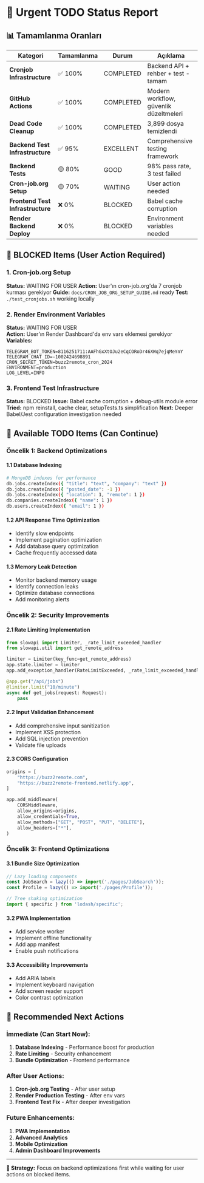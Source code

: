 # 🚨 Urgent TODO Status Report

## 📊 **Tamamlanma Oranları**

| Kategori | Tamamlanma | Durum | Açıklama |
|----------|------------|-------|----------|
| **Cronjob Infrastructure** | ✅ 100% | COMPLETED | Backend API + rehber + test - tamam |
| **GitHub Actions** | ✅ 100% | COMPLETED | Modern workflow, güvenlik düzeltmeleri |
| **Dead Code Cleanup** | ✅ 100% | COMPLETED | 3,899 dosya temizlendi |
| **Backend Test Infrastructure** | ✅ 95% | EXCELLENT | Comprehensive testing framework |
| **Backend Tests** | 🟡 80% | GOOD | 98% pass rate, 3 test failed |
| **Cron-job.org Setup** | 🟡 70% | WAITING | User action needed |
| **Frontend Test Infrastructure** | ❌ 0% | BLOCKED | Babel cache corruption |
| **Render Backend Deploy** | ❌ 0% | BLOCKED | Environment variables needed |

## 🚨 **BLOCKED Items (User Action Required)**

### 1. **Cron-job.org Setup** 
**Status:** WAITING FOR USER
**Action:** User'ın cron-job.org'da 7 cronjob kurması gerekiyor
**Guide:** `docs/CRON_JOB_ORG_SETUP_GUIDE.md` ready
**Test:** `./test_cronjobs.sh` working locally

### 2. **Render Environment Variables**
**Status:** WAITING FOR USER  
**Action:** User'ın Render Dashboard'da env vars eklemesi gerekiyor
**Variables:**
```
TELEGRAM_BOT_TOKEN=8116251711:AAFhGxXtOJu2eCqCORoDr46XWq7ejqMeYnY
TELEGRAM_CHAT_ID=-1002424698891
CRON_SECRET_TOKEN=buzz2remote_cron_2024
ENVIRONMENT=production
LOG_LEVEL=INFO
```

### 3. **Frontend Test Infrastructure**
**Status:** BLOCKED
**Issue:** Babel cache corruption + debug-utils module error
**Tried:** npm reinstall, cache clear, setupTests.ts simplification
**Next:** Deeper Babel/Jest configuration investigation needed

## 🎯 **Available TODO Items (Can Continue)**

### **Öncelik 1: Backend Optimizations** 

#### 1.1 Database Indexing
```bash
# MongoDB indexes for performance
db.jobs.createIndex({ "title": "text", "company": "text" })
db.jobs.createIndex({ "posted_date": -1 })
db.jobs.createIndex({ "location": 1, "remote": 1 })
db.companies.createIndex({ "name": 1 })
db.users.createIndex({ "email": 1 })
```

#### 1.2 API Response Time Optimization
- Identify slow endpoints
- Implement pagination optimization
- Add database query optimization
- Cache frequently accessed data

#### 1.3 Memory Leak Detection
- Monitor backend memory usage
- Identify connection leaks
- Optimize database connections
- Add monitoring alerts

### **Öncelik 2: Security Improvements**

#### 2.1 Rate Limiting Implementation
```python
from slowapi import Limiter, _rate_limit_exceeded_handler
from slowapi.util import get_remote_address

limiter = Limiter(key_func=get_remote_address)
app.state.limiter = limiter
app.add_exception_handler(RateLimitExceeded, _rate_limit_exceeded_handler)

@app.get("/api/jobs")
@limiter.limit("10/minute")
async def get_jobs(request: Request):
    pass
```

#### 2.2 Input Validation Enhancement
- Add comprehensive input sanitization
- Implement XSS protection
- Add SQL injection prevention
- Validate file uploads

#### 2.3 CORS Configuration
```python
origins = [
    "https://buzz2remote.com",
    "https://buzz2remote-frontend.netlify.app",
]

app.add_middleware(
    CORSMiddleware,
    allow_origins=origins,
    allow_credentials=True,
    allow_methods=["GET", "POST", "PUT", "DELETE"],
    allow_headers=["*"],
)
```

### **Öncelik 3: Frontend Optimizations**

#### 3.1 Bundle Size Optimization
```javascript
// Lazy loading components
const JobSearch = lazy(() => import('./pages/JobSearch'));
const Profile = lazy(() => import('./pages/Profile'));

// Tree shaking optimization
import { specific } from 'lodash/specific';
```

#### 3.2 PWA Implementation
- Add service worker
- Implement offline functionality
- Add app manifest
- Enable push notifications

#### 3.3 Accessibility Improvements
- Add ARIA labels
- Implement keyboard navigation
- Add screen reader support
- Color contrast optimization

## 🏁 **Recommended Next Actions**

### **İmmediate (Can Start Now):**
1. **Database Indexing** - Performance boost for production
2. **Rate Limiting** - Security enhancement  
3. **Bundle Optimization** - Frontend performance

### **After User Actions:**
1. **Cron-job.org Testing** - After user setup
2. **Render Production Testing** - After env vars
3. **Frontend Test Fix** - After deeper investigation

### **Future Enhancements:**
1. **PWA Implementation**
2. **Advanced Analytics** 
3. **Mobile Optimization**
4. **Admin Dashboard Improvements**

---

**🎯 Strategy:** Focus on backend optimizations first while waiting for user actions on blocked items. 